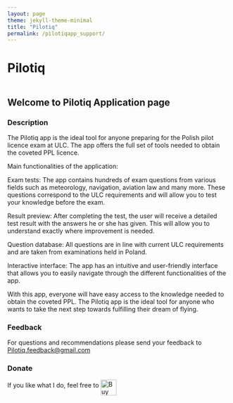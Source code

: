 ```yaml
---
layout: page
theme: jekyll-theme-minimal
title: "Pilotiq"
permalink: /pilotiqapp_support/
---
```


# Pilotiq
![]()

## Welcome to Pilotiq Application page

### Description

The Pilotiq app is the ideal tool for anyone preparing for the Polish pilot licence exam at ULC. The app offers the full set of tools needed to obtain the coveted PPL licence.

Main functionalities of the application:

Exam tests: The app contains hundreds of exam questions from various fields such as meteorology, navigation, aviation law and many more. These questions correspond to the ULC requirements and will allow you to test your knowledge before the exam.

Result preview: After completing the test, the user will receive a detailed test result with the answers he or she has given. This will allow you to understand exactly where improvement is needed.

Question database: All questions are in line with current ULC requirements and are taken from examinations held in Poland.

Interactive interface: The app has an intuitive and user-friendly interface that allows you to easily navigate through the different functionalities of the app.

With this app, everyone will have easy access to the knowledge needed to obtain the coveted PPL. The Pilotiq app is the ideal tool for anyone who wants to take the next step towards fulfilling their dream of flying.

### Feedback
For questions and recommendations please send your feedback to <Pilotiq.feedback@gmail.com>

### Donate
If you like what I do, feel free to <a href='https://ko-fi.com/K3K56CCST' target='_blank'><img height='36' style='border:0px;height:36px' align="middle" src='https://cdn.ko-fi.com/cdn/kofi1.png?v=3' border='0' alt='Buy Me a Coffee at ko-fi.com' /></a>
